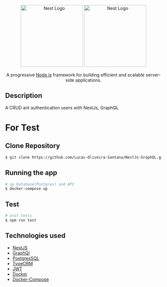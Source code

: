 <p align="center">
  <a href="http://nestjs.com/" target="blank"><img src="https://nestjs.com/img/logo-small.svg" width="200" alt="Nest Logo" /></a>
  <a href="http://nestjs.com/" target="blank"><img src="https://upload.wikimedia.org/wikipedia/commons/thumb/1/17/GraphQL_Logo.svg/2048px-GraphQL_Logo.svg.png" width="200" alt="Nest Logo" /></a>
  
</p>

[circleci-image]: https://img.shields.io/circleci/build/github/nestjs/nest/master?token=abc123def456
[circleci-url]: https://circleci.com/gh/nestjs/nest

  <p align="center">A progressive <a href="http://nodejs.org" target="_blank">Node.js</a> framework for building efficient and scalable server-side applications.</p>
   
## Description

A CRUD ant authentication users with NestJs, GraphQL

# For Test

## Clone Repository

```bash
$ git clone https://github.com/Lucas-Oliveira-Santana/NestJs-GraphQL.git
```

## Running the app

```bash
# up Database(Postgres) and API
$ docker-compose up

```

## Test

```bash
# unit tests
$ npm run test

```

## Technologies used

- [NestJS](https://nestjs.com/)
- [GraphQl](https://graphql.org/)
- [PostgresSQL](https://www.postgresql.org/)
- [TypeORM](https://typeorm.io/)
- [JWT](https://jwt.io/)
- [Docker](https://www.docker.com/)
- [Docker-Compose](https://docs.docker.com/compose/)

